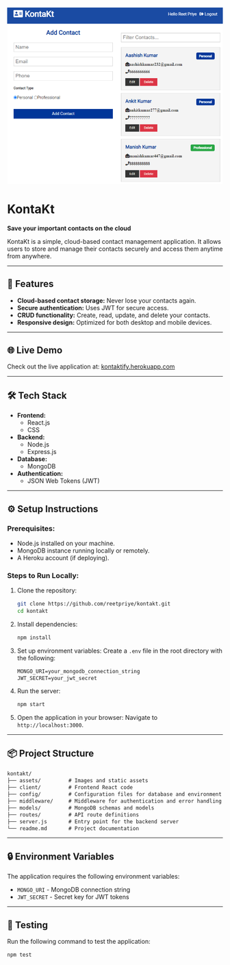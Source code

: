 ![Screenshot](./assets/images/screenshot.png)

# KontaKt

**Save your important contacts on the cloud**

KontaKt is a simple, cloud-based contact management application. It allows users to store and manage their contacts securely and access them anytime from anywhere.

---

## 🚀 **Features**

- **Cloud-based contact storage:** Never lose your contacts again.
- **Secure authentication:** Uses JWT for secure access.
- **CRUD functionality:** Create, read, update, and delete your contacts.
- **Responsive design:** Optimized for both desktop and mobile devices.

---

## 🌐 **Live Demo**

Check out the live application at: [kontaktify.herokuapp.com](https://kontaktify.herokuapp.com/)

---

## 🛠️ **Tech Stack**

- **Frontend:**
  - React.js
  - CSS
- **Backend:**
  - Node.js
  - Express.js
- **Database:**
  - MongoDB
- **Authentication:**
  - JSON Web Tokens (JWT)

---

## ⚙️ **Setup Instructions**

### Prerequisites:

- Node.js installed on your machine.
- MongoDB instance running locally or remotely.
- A Heroku account (if deploying).

### Steps to Run Locally:

1. Clone the repository:

   ```bash
   git clone https://github.com/reetpriye/kontakt.git
   cd kontakt
   ```

2. Install dependencies:

   ```bash
   npm install
   ```

3. Set up environment variables:
   Create a `.env` file in the root directory with the following:

   ```
   MONGO_URI=your_mongodb_connection_string
   JWT_SECRET=your_jwt_secret
   ```

4. Run the server:

   ```bash
   npm start
   ```

5. Open the application in your browser:
   Navigate to `http://localhost:3000`.

---

## 📦 **Project Structure**

```plaintext
kontakt/
├── assets/         # Images and static assets
├── client/         # Frontend React code
├── config/         # Configuration files for database and environment
├── middleware/     # Middleware for authentication and error handling
├── models/         # MongoDB schemas and models
├── routes/         # API route definitions
├── server.js       # Entry point for the backend server
└── readme.md       # Project documentation
```

---

## 🔒 **Environment Variables**

The application requires the following environment variables:

- `MONGO_URI` - MongoDB connection string
- `JWT_SECRET` - Secret key for JWT tokens

---

## 🧪 **Testing**

Run the following command to test the application:

```bash
npm test
```
